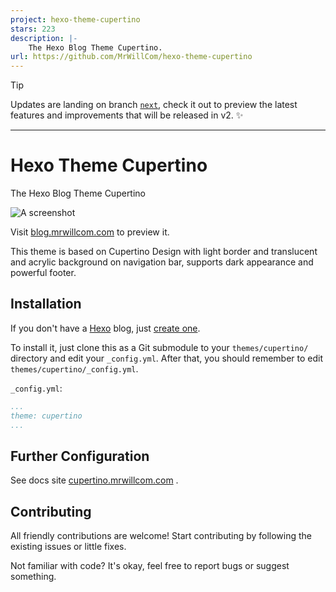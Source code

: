 ```yaml
---
project: hexo-theme-cupertino
stars: 223
description: |-
    The Hexo Blog Theme Cupertino.
url: https://github.com/MrWillCom/hexo-theme-cupertino
---
```


> [!TIP]
> Updates are landing on branch [`next`](https://github.com/MrWillCom/hexo-theme-cupertino/tree/next), check it out to preview the latest features and improvements that will be released in v2. ✨

---

# Hexo Theme Cupertino

The Hexo Blog Theme Cupertino

![A screenshot](https://mrwillcom.github.io/img/000001.png)

Visit [blog.mrwillcom.com](https://blog.mrwillcom.com/) to preview it.

This theme is based on Cupertino Design with light border and translucent and acrylic background on navigation bar, supports dark appearance and powerful footer.

## Installation

If you don't have a [Hexo](https://hexo.io/) blog, just [create one](https://hexo.io/docs/).

To install it, just clone this as a Git submodule to your `themes/cupertino/` directory and edit your `_config.yml`. After that, you should remember to edit `themes/cupertino/_config.yml`.

`_config.yml`:
```yaml
...
theme: cupertino
...
```

## Further Configuration

See docs site [cupertino.mrwillcom.com](https://cupertino.mrwillcom.com/) .

## Contributing

All friendly contributions are welcome! Start contributing by following the existing issues or little fixes.

Not familiar with code? It's okay, feel free to report bugs or suggest something.

